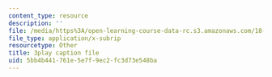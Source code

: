 ```yaml
---
content_type: resource
description: ''
file: /media/https%3A/open-learning-course-data-rc.s3.amazonaws.com/18-01sc-single-variable-calculus-fall-2010/5bb4b441761e5e7f9ec2fc3d73e548ba_RiRQDZjYkzo.vtt
file_type: application/x-subrip
resourcetype: Other
title: 3play caption file
uid: 5bb4b441-761e-5e7f-9ec2-fc3d73e548ba
---
```

